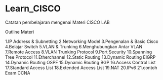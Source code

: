 # Learn_CISCO
Catatan pembelajaran mengenai Materi CISCO LAB

Outline Materi 

1.IP Address & Subnetting
2.Networking Model 
3.Pengenalan & Basic Cisco
4.Belajar Switch
5.VLAN & Trunking
6.Menghubungkan Antar VLAN
7.Remote Access
8.VLAN Trunking Protocol
9.Port Security
10.Spanning Tree Protocol
11.Etherchannel
12.Static Routing 
13.Dynamic Routing EIGRP
14.Dynamic Routing OSPF
15.Dynamic Routing BGP
16.Access Control List
17.Standard Access List
18.Extended Access List
19.NAT
20.IPv6 
21.contoh Exam CCNA